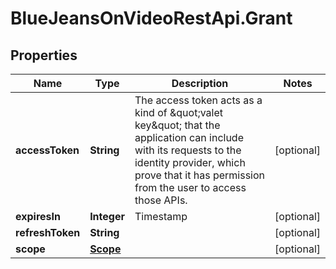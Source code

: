 # BlueJeansOnVideoRestApi.Grant

## Properties
Name | Type | Description | Notes
------------ | ------------- | ------------- | -------------
**accessToken** | **String** | The access token acts as a kind of \&quot;valet key\&quot; that the application can include with its requests to the identity provider, which prove that it has permission from the user to access those APIs. | [optional] 
**expiresIn** | **Integer** | Timestamp | [optional] 
**refreshToken** | **String** |  | [optional] 
**scope** | [**Scope**](Scope.md) |  | [optional] 


